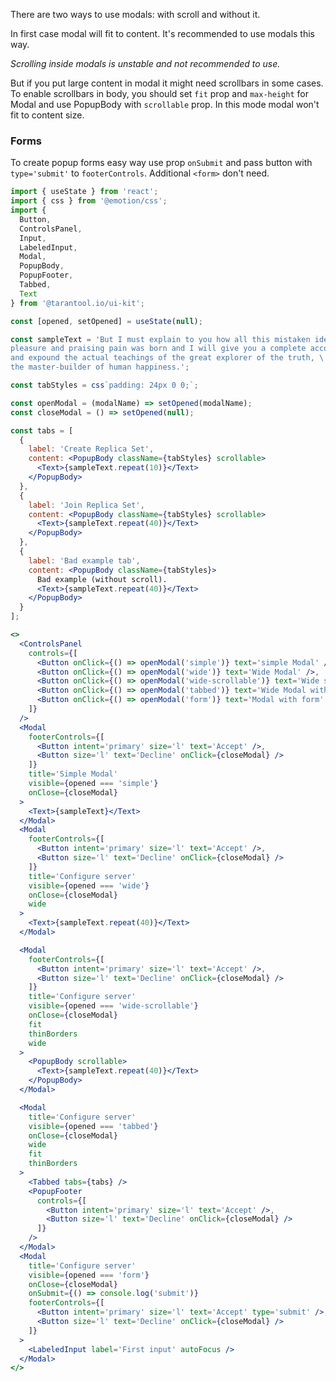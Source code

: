 There are two ways to use modals: with scroll and without it.

In first case modal will fit to content. It's recommended to use modals this way.

*Scrolling inside modals is unstable and not recommended to use.*

But if you put large content in modal it might need scrollbars in some cases.
To enable scrollbars in body, you should set `fit` prop and `max-height` for Modal and use PopupBody with `scrollable` prop. In this mode modal won't fit to content size.

### Forms

To create popup forms easy way use prop `onSubmit` and pass button with `type='submit'` to `footerControls`.
Additional `<form>` don't need.

```jsx
import { useState } from 'react';
import { css } from '@emotion/css';
import {
  Button,
  ControlsPanel,
  Input,
  LabeledInput,
  Modal,
  PopupBody,
  PopupFooter,
  Tabbed,
  Text
} from '@tarantool.io/ui-kit';

const [opened, setOpened] = useState(null);

const sampleText = 'But I must explain to you how all this mistaken idea of denouncing \
pleasure and praising pain was born and I will give you a complete account of the system, \
and expound the actual teachings of the great explorer of the truth, \
the master-builder of human happiness.';

const tabStyles = css`padding: 24px 0 0;`;

const openModal = (modalName) => setOpened(modalName);
const closeModal = () => setOpened(null);

const tabs = [
  {
    label: 'Create Replica Set',
    content: <PopupBody className={tabStyles} scrollable>
      <Text>{sampleText.repeat(10)}</Text>
    </PopupBody>
  },
  {
    label: 'Join Replica Set',
    content: <PopupBody className={tabStyles} scrollable>
      <Text>{sampleText.repeat(40)}</Text>
    </PopupBody>
  },
  {
    label: 'Bad example tab',
    content: <PopupBody className={tabStyles}>
      Bad example (without scroll).
      <Text>{sampleText.repeat(40)}</Text>
    </PopupBody>
  }
];

<>
  <ControlsPanel
    controls={[
      <Button onClick={() => openModal('simple')} text='simple Modal' />,
      <Button onClick={() => openModal('wide')} text='Wide Modal' />,
      <Button onClick={() => openModal('wide-scrollable')} text='Wide scrollable Modal' />,
      <Button onClick={() => openModal('tabbed')} text='Wide Modal with scrollable body' />,
      <Button onClick={() => openModal('form')} text='Modal with form' />
    ]}
  />
  <Modal
    footerControls={[
      <Button intent='primary' size='l' text='Accept' />,
      <Button size='l' text='Decline' onClick={closeModal} />
    ]}
    title='Simple Modal'
    visible={opened === 'simple'}
    onClose={closeModal}
  >
    <Text>{sampleText}</Text>
  </Modal>
  <Modal
    footerControls={[
      <Button intent='primary' size='l' text='Accept' />,
      <Button size='l' text='Decline' onClick={closeModal} />
    ]}
    title='Configure server'
    visible={opened === 'wide'}
    onClose={closeModal}
    wide
  >
    <Text>{sampleText.repeat(40)}</Text>
  </Modal>

  <Modal
    footerControls={[
      <Button intent='primary' size='l' text='Accept' />,
      <Button size='l' text='Decline' onClick={closeModal} />
    ]}
    title='Configure server'
    visible={opened === 'wide-scrollable'}
    onClose={closeModal}
    fit
    thinBorders
    wide
  >
    <PopupBody scrollable>
      <Text>{sampleText.repeat(40)}</Text>
    </PopupBody>
  </Modal>

  <Modal
    title='Configure server'
    visible={opened === 'tabbed'}
    onClose={closeModal}
    wide
    fit
    thinBorders
  >
    <Tabbed tabs={tabs} />
    <PopupFooter
      controls={[
        <Button intent='primary' size='l' text='Accept' />,
        <Button size='l' text='Decline' onClick={closeModal} />
      ]}
    />
  </Modal>
  <Modal
    title='Configure server'
    visible={opened === 'form'}
    onClose={closeModal}
    onSubmit={() => console.log('submit')}
    footerControls={[
      <Button intent='primary' size='l' text='Accept' type='submit' />,
      <Button size='l' text='Decline' onClick={closeModal} />
    ]}
  >
    <LabeledInput label='First input' autoFocus />
  </Modal>
</>
```
